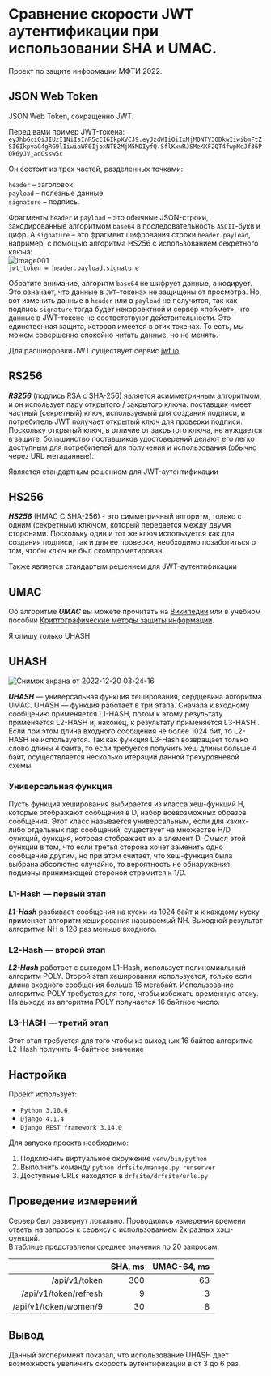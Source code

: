 # Сравнение скорости JWT аутентификации при использовании SHA и UMAC.
 Проект по защите информации МФТИ 2022.
## JSON Web Token

JSON Web Token, сокращенно JWT.

Перед вами пример JWT-токена:
 ``eyJhbGciOiJIUzI1NiIsInR5cCI6IkpXVCJ9.eyJzdWIiOiIxMjM0NTY3ODkwIiwibmFtZSI6IkpvaG4gRG9lIiwiaWF0IjoxNTE2MjM5MDIyfQ.SflKxwRJSMeKKF2QT4fwpMeJf36POk6yJV_adQssw5c``
 
Он состоит из трех частей, разделенных точками:

`header` – заголовок  
`payload` – полезные данные  
`signature` – подпись.  

Фрагменты `header` и `payload` – это обычные JSON-строки, закодированные алгоритмом `base64` в последовательность `ASCII`-букв и цифр. А `signature` – это фрагмент шифрования строки `header.payload`, например, с помощью алгоритма HS256 с использованием секретного ключа:  
![image001](https://user-images.githubusercontent.com/31885817/208329577-a0dec3f5-a3cb-40bc-97b6-0164c56ecf40.jpg)  
`jwt_token = header.payload.signature`  

Обратите внимание, алгоритм `base64` не шифрует данные, а кодирует. Это означает, что данные в `JWT`-токенах не защищены от просмотра. Но, вот изменить данные в `header` или в `payload` не получится, так как подпись `signature` тогда будет некорректной и сервер «поймет», что данные в JWT-токене не соответствуют действительности. Это единственная защита, которая имеется в этих токенах. То есть, мы можем совершенно спокойно читать данные, но не менять.

Для расшифровки JWT существует сервис [jwt.io](https://jwt.io/#debugger-io).

## RS256

***RS256*** (подпись RSA с SHA-256) является асимметричным алгоритмом, и он использует пару открытого / закрытого ключа: поставщик имеет частный (секретный) ключ, используемый для создания подписи, и потребитель JWT получает открытый ключ для проверки подписи. Поскольку открытый ключ, в отличие от закрытого ключа, не нуждается в защите, большинство поставщиков удостоверений делают его легко доступным для потребителей для получения и использования (обычно через URL метаданные).

Является стандартным решением для JWT-аутентификации

## HS256

***HS256*** (HMAC С SHA-256) - это симметричный алгоритм, только с одним (секретным) ключом, который передается между двумя сторонами. Поскольку один и тот же ключ используется как для создания подписи, так и для ее проверки, необходимо позаботиться о том, чтобы ключ не был скомпрометирован.

Также является стандартым решением для JWT-аутентификации

## UMAC

Об алгоритме ***UMAC*** вы можете прочитать на [Википедии](https://ru.wikipedia.org/wiki/UMAC) или в учебном пособии [Криптографические методы
защиты информации](https://github.com/vlsergey/infosec).

Я опишу только UHASH

## UHASH

![Снимок экрана от 2022-12-20 03-24-16](https://user-images.githubusercontent.com/31885817/208553769-72baa0e8-e338-4a31-9770-db33255afa26.png)


***UHASH*** — универсальная функция хеширования, сердцевина алгоритма UMAC. UHASH — функция работает в три этапа. Сначала к входному сообщению применяется L1-HASH, потом к этому результату применяется L2-HASH и, наконец, к результату применяется L3-HASH . Если при этом длина входного сообщения не более 1024 бит, то L2-HASH не используется. Так как функция L3-Hash возвращает только слово длины 4 байта, то если требуется получить хеш длины больше 4 байт, осуществляется несколько итераций данной трехуровневой схемы.

### Универсальная функция
Пусть функция хеширования выбирается из класса хеш-функций H, которые отображают сообщения в D, набор всевозможных образов сообщения. Этот класс называется универсальным, если для каких-либо отдельных пар сообщений, существует на множестве H/D функций, функция, которая отображает их в элемент D. Смысл этой функции в том, что если третья сторона хочет заменить одно сообщение другим, но при этом считает, что хеш-функция была выбрана абсолютно случайно, то вероятность не обнаружения подмены принимающей стороной стремится к 1/D.

### L1-Hash — первый этап
***L1-Hash*** разбивает сообщения на куски из 1024 байт и к каждому куску применяет алгоритм хеширования называемый NH. Выходной результат алгоритма NH в 128 раз меньше входного.

### L2-Hash — второй этап
***L2-Hash*** работает с выходом L1-Hash, использует полиномиальный алгоритм POLY. Второй этап хеширования используется, только если длина входного сообщения больше 16 мегабайт. Использование алгоритма POLY требуется для того, чтобы избежать временную атаку. На выходе из алгоритма POLY получается 16 байтное число.

### L3-HASH — третий этап
Этот этап требуется для того чтобы из выходных 16 байтов алгоритма L2-Hash получить 4-байтное значение

## Настройка

Проект использует:  
* `Python 3.10.6`  
* `Django 4.1.4`
* `Django REST framework 3.14.0` 

Для запуска проекта необходимо:  
1. Подключить виртуальное окружение `venv/bin/python`
2. Выполнить команду `python drfsite/manage.py runserver`
3. Доступные URLs находятся в `drfsite/drfsite/urls.py`

## Проведение измерений

Сервер был развернут локально.
Проводились измерения времени ответы на запросы к сервису с использованием 2х разных хэш-функций.  
В таблице представлены среднее значения по 20 запросам.

|                       	| SHA, ms 	| UMAC-64, ms 	|
|----------------------:	|--------:	|------------:	|
|         /api/v1/token 	|     300 	|          63 	|
| /api/v1/token/refresh 	|       9 	|           3 	|
| /api/v1/token/women/9 	|      30 	|           8 	|

## Вывод
Данный эксперимент показал, что использование UHASH дает возможность увеличить скорость аутентификации в от 3 до 6 раз.
